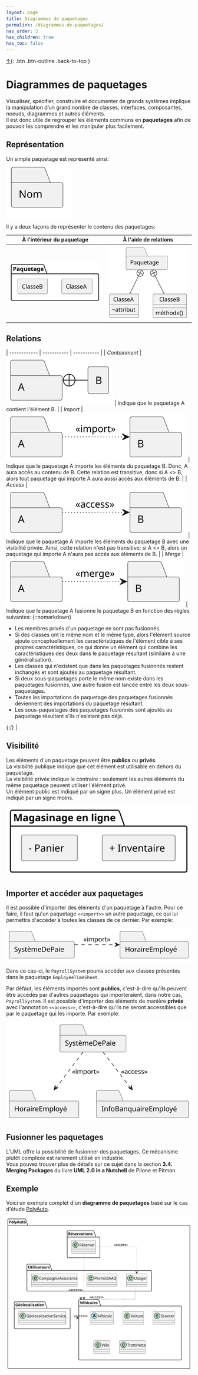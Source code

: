 ```yaml
---
layout: page
title: Diagrammes de paquetages
permalink: /diagrammes-de-paquetages/
nav_order: 3
has_children: true
has_toc: false
---
```


[↑](./#top){: .btn .btn-outline .back-to-top }

# Diagrammes de paquetages

Visualiser, spécifier, construire et documenter de grands systèmes implique la manipulation d’un grand nombre de classes, interfaces, composantes, noeuds, diagrammes et autres éléments.  
Il est donc utile de regrouper les éléments communs en **paquetages** afin de pouvoir les comprendre et les
manipuler plus facilement.

## Représentation

Un simple paquetage est représenté ainsi:  
![](/out/plant_uml/singlePackagesRepresentation/singlePackagesRepresentation.svg)

Il y a deux façons de représenter le contenu des paquetages:

|                      À l'intérieur du paquetage                       |                         À l'aide de relations                          |
| :-------------------------------------------------------------------: | :-------------------------------------------------------------------: |
| ![](/out/plant_uml/packageReprésentation1/packageReprésentation1.svg) | ![](/out/plant_uml/packageReprésentation2/packageReprésentation2.svg) |

## Relations

| ------------ | ----------- | ----------- |
| _Containment_ | ![](/out/plant_uml/containmentRelationshipExample/containmentRelationshipExample.svg) | Indique que le paquetage A contient l'élément B. |
| _Import_ | ![](/out/plant_uml/importRelationshipExample/importRelationshipExample.svg) | Indique que le paquetage A importe les éléments du paquetage B. Donc, A aura accès au contenu de B. Cette relation est transitive, donc si A *<<import>>* B, alors tout paquetage qui importe A aura aussi accès aux éléments de B. |
| _Access_ | ![](/out/plant_uml/accessRelationshipExample/accessRelationshipExample.svg) | Indique que le paquetage A importe les éléments du paquetage B avec une visibilité privée. Ainsi, cette relation n'est pas transitive; si A *<<access>>* B, alors un paquetage qui importe A n'aura pas accès aux éléments de B. |
| _Merge_ | ![](/out/plant_uml/mergeRelationshipExample/mergeRelationshipExample.svg) | Indique que le paquetage A fusionne le paquetage B en fonction des règles suivantes: {::nomarkdown}<ul><li>Les membres privés d'un paquetage ne sont pas fusionnés.</li><li>Si des classes ont le même nom et le même type, alors l'élément source ajoute conceptuellement les caractéristiques de l'élément cible à ses propres caractéristiques, ce qui donne un élément qui combine les caractéristiques des deux dans le paquetage résultant (similaire à une généralisation).</li><li>Les classes qui n'existent que dans les paquetages fusionnés restent inchangés et sont ajoutés au paquetage résultant.</li><li>Si deux sous-paquetages porte le même nom existe dans les paquetages fusionnés, une autre fusion est lancée entre les deux sous-paquetages.</li><li>Toutes les importations de paquetage des paquetages fusionnés deviennent des importations du paquetage résultant.</li><li>Les sous-paquetages des paquetages fusionnés sont ajoutés au paquetage résultant s'ils n'existent pas déjà.</li></ul>{:/} |

## Visibilité

Les éléments d'un paquetage peuvent être **publics** ou **privés**.  
La visibilité publique indique que cet élément est utilisable en dehors du paquetage.  
La visibilité privée indique le contraire : seulement les autres éléments du même paquetage peuvent utiliser l'élément privé.  
Un élément public est indiqué par un signe plus. Un élément privé est indiqué par un signe moins.

![](/out/plant_uml/packageVisibility/packageVisibility.svg)

## Importer et accéder aux paquetages

Il est possible d'importer des éléments d'un paquetage à l'autre. Pour ce faire, il faut qu'un paquetage `<<import>>` un autre paquetage, ce qui lui permettra d'accéder à toutes les classes de ce dernier. Par exemple:

![](/out/plant_uml/importRelationPackage/importRelationPackage.svg)

Dans ce cas-ci, le `PayrollSystem` pourra accéder aux classes présentes dans le paquetage `EmployeeTimeSheet`.

Par défaut, les éléments importés sont **publics**, c'est-à-dire qu'ils peuvent être accédés par d'autres paquetages qui importeraient, dans notre cas, `PayrollSystem`.
Il est possible d'importer des éléments de manière **privée** avec l'annotation `<<access>>`, c'est-à-dire qu'ils ne seront accessibles que par le paquetage qui les importe. Par exemple:

![](/out/plant_uml/accessRelationPackage/accessRelationPackage.svg)

## Fusionner les paquetages

L'UML offre la possibilité de fusionner des paquetages. Ce mécanisme plutôt complexe est rarement utilisé en industrie.  
Vous pouvez trouver plus de détails sur ce sujet dans la section **3.4. Merging Packages** du livre **UML 2.0 in a Nutshell** de Pilone et Pitman.

## Exemple

Voici un exemple complet d'un **diagramme de paquetages** basé sur le cas d'étude [PolyAuto](../polyauto/).

![](/out/plant_uml/exempleDiagPaquet/exempleDiagPaquet.svg)
